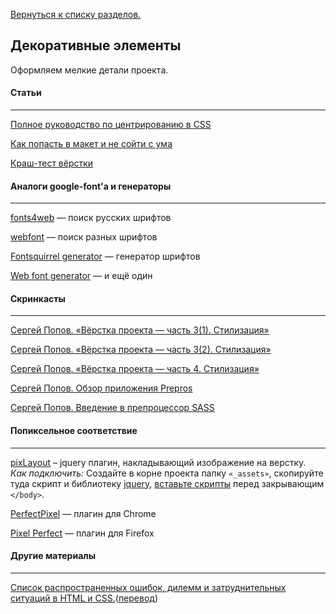 [Вернуться к списку разделов.](../README.md)

## **Декоративные элементы**
Оформляем мелкие детали проекта.

#### Статьи
----------
[Полное руководство по центрированию в CSS](http://frontender.info/centering-css-complete-guide/)

[Как попасть в макет и не сойти с ума](https://isqua.ru/blog/2016/05/30/kak-popast-v-makiet-i-nie-soiti-s-uma/)

[Краш-тест вёрстки](https://isqua.ru/blog/2016/06/19/crash-test-viorstki/)

#### Аналоги google-font'а и генераторы
----------
[fonts4web](http://fonts4web.ru/) — поиск русскиx шрифтов

[webfont](http://webfont.ru/) — поиск разных шрифтов

[Fontsquirrel generator](http://www.fontsquirrel.com/tools/webfont-generator) — генератор шрифтов

[Web font generator](https://www.web-font-generator.com/) — и ещё один

#### Скринкасты
----------
[Сергей Попов. «Вёрстка проекта — часть 3(1). Стилизация»](https://youtu.be/RqKF9azJMZA)

[Сергей Попов. «Вёрстка проекта — часть 3(2). Стилизация»](https://youtu.be/Towu-6QHc3g)

[Сергей Попов. «Вёрстка проекта — часть 4. Стилизация»](https://youtu.be/5kCTWhnU4nM)

[Сергей Попов. Обзор приложения Prepros](http://www.youtube.com/watch?v=trzyAu2KwUY)

[Сергей Попов. Введение в препроцессор SASS](http://www.youtube.com/watch?v=9vuvqH1gvxs)

#### Попиксельное соответствие
----------
[pixLayout](http://pixlayout.polycreative.ru/) – jquery плагин, накладывающий изображение на верстку.  
*Как подключить:* Создайте в корне проекта папку `«_assets»`, скопируйте туда скрипт и библиотеку [jquery](http://jquery.com/download/), [вставьте скрипты](http://codepad.co/s/e0b78a) перед закрывающим `</body>`.

[PerfectPixel](https://chrome.google.com/webstore/detail/perfectpixel-by-welldonec/dkaagdgjmgdmbnecmcefdhjekcoceebi?hl=ru) — плагин для Chrome

[Pixel Perfect](https://addons.mozilla.org/en-us/firefox/addon/pixel-perfect/) — плагин для Firefox


#### Другие материалы
----------
[Список распространенных ошибок, дилемм и затруднительных ситуаций в HTML и CSS.](http://wtfhtmlcss.com/)([перевод](http://elforastero.github.io/wtf-html-css/))

